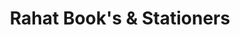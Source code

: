 ---
title: "Rahat Book's & Stationers"
url: /karachi/rahat-books-and-stationers/
shop: office supplies
---